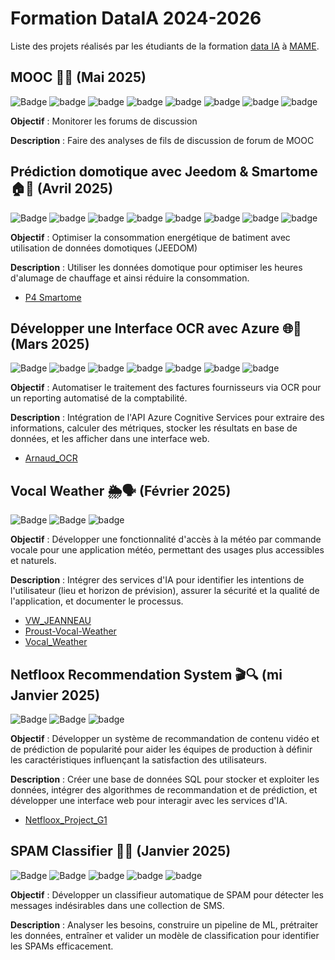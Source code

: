 # Formation DataIA 2024-2026

Liste des projets réalisés par les étudiants de la formation [data IA](https://gretaformation.ac-orleans-tours.fr/formation/developpeurse-en-intelligence-artificielle-ia) à [MAME](https://mame-tours.com/).

## MOOC 💬🤖 (Mai 2025)
![Badge](https://img.shields.io/badge/github-%23181717?logo=github)
![badge](https://img.shields.io/badge/python-white?logo=python&logoColor=white&color=%233776AB)
![badge](https://img.shields.io/badge/python_Framework-FastAPI-white?logo=python&logoColor=white&color=%2305998b)
![badge](https://img.shields.io/badge/postgresql-white?logo=postgresql&logoColor=white&color=%234169E1)
![badge](https://img.shields.io/badge/Docker-white?logo=docker&logoColor=white&color=%232496ED)
![badge](https://img.shields.io/badge/Discord-white?logo=discord&logoColor=white&color=%235865F2)
![badge](https://img.shields.io/badge/JSON-white?logo=json&logoColor=white&color=%23000000)
![badge](https://img.shields.io/badge/MongoDB-white?logo=mongodb&logoColor=white&color=%47A248)

**Objectif** : Monitorer les forums de discussion

**Description** : Faire des analyses de fils de discussion de forum de MOOC

## Prédiction domotique avec Jeedom & Smartome 🏠🔮 (Avril 2025)
![Badge](https://img.shields.io/badge/github-%23181717?logo=github)
![badge](https://img.shields.io/badge/python-white?logo=python&logoColor=white&color=%233776AB)
![badge](https://img.shields.io/badge/python_Framework-FastAPI-white?logo=python&logoColor=white&color=%2305998b)
![badge](https://img.shields.io/badge/postgresql-white?logo=postgresql&logoColor=white&color=%234169E1)
![badge](https://img.shields.io/badge/Docker-white?logo=docker&logoColor=white&color=%232496ED)
![badge](https://img.shields.io/badge/Discord-white?logo=discord&logoColor=white&color=%235865F2)
![badge](https://img.shields.io/badge/D3js-white?logo=d3&logoColor=white&color=%23F9A03C)
![badge](https://img.shields.io/badge/JSON-white?logo=json&logoColor=white&color=%23000000)

**Objectif** : Optimiser la consommation energétique de batiment avec utilisation de données domotiques (JEEDOM)

**Description** : Utiliser les données domotique pour optimiser les heures d'alumage de chauffage et ainsi réduire la consommation.

- [P4 Smartome](https://github.com/data-IA-2024/P4_smartome)

## Développer une Interface OCR avec Azure 🌐🤝 (Mars 2025)
![Badge](https://img.shields.io/badge/github-%23181717?logo=github)
![badge](https://img.shields.io/badge/python-white?logo=python&logoColor=white&color=%233776AB)
![badge](https://img.shields.io/badge/python_Framework-FastAPI-white?logo=python&logoColor=white&color=%2305998b)
![badge](https://img.shields.io/badge/postgresql-white?logo=postgresql&logoColor=white&color=%234169E1)
![badge](https://img.shields.io/badge/Azure_Vision-white?color=%230072c6)
![badge](https://img.shields.io/badge/tesseract-white?logoColor=white&color=black)
![badge](https://img.shields.io/badge/FastAPI-white?logo=fastapi&logoColor=white&color=%23009688)

**Objectif** : Automatiser le traitement des factures fournisseurs via OCR pour un reporting automatisé de la comptabilité.

**Description** : Intégration de l'API Azure Cognitive Services pour extraire des informations, calculer des métriques, stocker les résultats en base de données, et les afficher dans une interface web.  

- [Arnaud_OCR](https://github.com/data-IA-2024/Arnaud_OCR)

## Vocal Weather 🌦️🗣️ (Février 2025)
![Badge](https://img.shields.io/badge/github-%23181717?logo=github)
![Badge](https://camo.githubusercontent.com/948775c5d78b009138dc214a6d2f97f96b5182f3969346ad29474fbbe0f547a0/68747470733a2f2f696d672e736869656c64732e696f2f62616467652f507974686f6e2d3337373641423f6c6f676f3d707974686f6e266c6f676f436f6c6f723d666666)
![badge](https://img.shields.io/badge/Azure-white?color=%230072c6)  

**Objectif** : Développer une fonctionnalité d'accès à la météo par commande vocale pour une application météo, permettant des usages plus accessibles et naturels.

**Description** : Intégrer des services d'IA pour identifier les intentions de l'utilisateur (lieu et horizon de prévision), assurer la sécurité et la qualité de l'application, et documenter le processus.

- [VW_JEANNEAU](https://github.com/data-IA-2024/VW_JEANNEAU)
- [Proust-Vocal-Weather](https://github.com/data-IA-2024/Proust-Vocal-Weather)
- [Vocal_Weather](https://github.com/data-IA-2024/Vocal_Weather)


## Netfloox Recommendation System 🎬🔍 (mi Janvier 2025)
![Badge](https://img.shields.io/badge/github-%23181717?logo=github)
![Badge](https://camo.githubusercontent.com/948775c5d78b009138dc214a6d2f97f96b5182f3969346ad29474fbbe0f547a0/68747470733a2f2f696d672e736869656c64732e696f2f62616467652f507974686f6e2d3337373641423f6c6f676f3d707974686f6e266c6f676f436f6c6f723d666666)
![badge](https://img.shields.io/badge/postgresql-white?logo=postgresql&logoColor=white&color=%234169E1)

**Objectif** : Développer un système de recommandation de contenu vidéo et de prédiction de popularité pour aider les équipes de production à définir les caractéristiques influençant la satisfaction des utilisateurs.

**Description** : Créer une base de données SQL pour stocker et exploiter les données, intégrer des algorithmes de recommandation et de prédiction, et développer une interface web pour interagir avec les services d'IA.

- [Netfloox_Project_G1](https://github.com/data-IA-2024/Netfloox_Project_G1)


## SPAM Classifier 📧🚫 (Janvier 2025) 
![Badge](https://img.shields.io/badge/github-%23181717?logo=github)
![Badge](https://camo.githubusercontent.com/948775c5d78b009138dc214a6d2f97f96b5182f3969346ad29474fbbe0f547a0/68747470733a2f2f696d672e736869656c64732e696f2f62616467652f507974686f6e2d3337373641423f6c6f676f3d707974686f6e266c6f676f436f6c6f723d666666)
![badge](https://img.shields.io/badge/postgresql-white?logo=postgresql&logoColor=white&color=%234169E1)
![badge](https://img.shields.io/badge/Streamlit-white?logo=streamlit&logoColor=white&color=%23FF4B4B)
![badge](https://img.shields.io/badge/Jupyter-white?logo=jupyter&logoColor=white&color=%23F37626)

**Objectif** : Développer un classifieur automatique de SPAM pour détecter les messages indésirables dans une collection de SMS.

**Description** : Analyser les besoins, construire un pipeline de ML, prétraiter les données, entraîner et valider un modèle de classification pour identifier les SPAMs efficacement.



